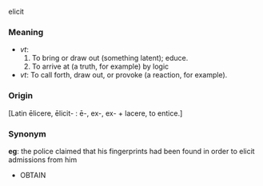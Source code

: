 elicit
### Meaning
+ _vt_: 
   1. To bring or draw out (something latent); educe.
   2. To arrive at (a truth, for example) by logic
+ _vt_: To call forth, draw out, or provoke (a reaction, for example).

### Origin

[Latin ēlicere, ēlicit- : ē-, ex-, ex- + lacere, to entice.]

### Synonym

__eg__: the police claimed that his fingerprints had been found in order to elicit admissions from him

+ OBTAIN


